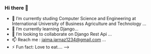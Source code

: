 ### Hi there 👋


- 🔭 I’m currently studing  Computer Science and Engineering at International University of Business Agriculture and Technology ...
- 🌱 I’m currently learning Django...
- 👯 I’m looking to collaborate on Django Rest Api ...
- 📫 Reach me : jaima.jarnaz1234@gmail.com ...
- ⚡ Fun fact: Love to eat....
-->
